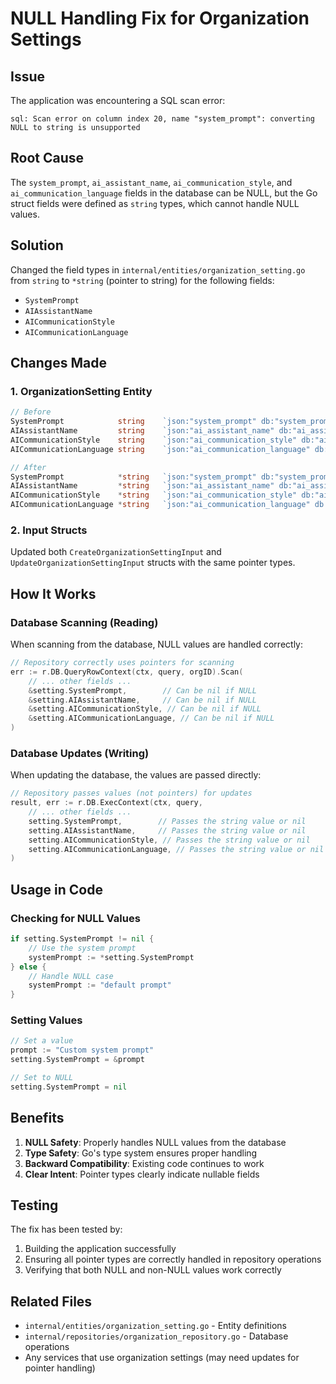 # NULL Handling Fix for Organization Settings

## Issue
The application was encountering a SQL scan error:
```
sql: Scan error on column index 20, name "system_prompt": converting NULL to string is unsupported
```

## Root Cause
The `system_prompt`, `ai_assistant_name`, `ai_communication_style`, and `ai_communication_language` fields in the database can be NULL, but the Go struct fields were defined as `string` types, which cannot handle NULL values.

## Solution
Changed the field types in `internal/entities/organization_setting.go` from `string` to `*string` (pointer to string) for the following fields:

- `SystemPrompt`
- `AIAssistantName`
- `AICommunicationStyle`
- `AICommunicationLanguage`

## Changes Made

### 1. OrganizationSetting Entity
```go
// Before
SystemPrompt            string    `json:"system_prompt" db:"system_prompt"`
AIAssistantName         string    `json:"ai_assistant_name" db:"ai_assistant_name"`
AICommunicationStyle    string    `json:"ai_communication_style" db:"ai_communication_style"`
AICommunicationLanguage string    `json:"ai_communication_language" db:"ai_communication_language"`

// After
SystemPrompt            *string   `json:"system_prompt" db:"system_prompt"`
AIAssistantName         *string   `json:"ai_assistant_name" db:"ai_assistant_name"`
AICommunicationStyle    *string   `json:"ai_communication_style" db:"ai_communication_style"`
AICommunicationLanguage *string   `json:"ai_communication_language" db:"ai_communication_language"`
```

### 2. Input Structs
Updated both `CreateOrganizationSettingInput` and `UpdateOrganizationSettingInput` structs with the same pointer types.

## How It Works

### Database Scanning (Reading)
When scanning from the database, NULL values are handled correctly:
```go
// Repository correctly uses pointers for scanning
err := r.DB.QueryRowContext(ctx, query, orgID).Scan(
    // ... other fields ...
    &setting.SystemPrompt,        // Can be nil if NULL
    &setting.AIAssistantName,     // Can be nil if NULL
    &setting.AICommunicationStyle, // Can be nil if NULL
    &setting.AICommunicationLanguage, // Can be nil if NULL
)
```

### Database Updates (Writing)
When updating the database, the values are passed directly:
```go
// Repository passes values (not pointers) for updates
result, err := r.DB.ExecContext(ctx, query,
    // ... other fields ...
    setting.SystemPrompt,        // Passes the string value or nil
    setting.AIAssistantName,     // Passes the string value or nil
    setting.AICommunicationStyle, // Passes the string value or nil
    setting.AICommunicationLanguage, // Passes the string value or nil
)
```

## Usage in Code

### Checking for NULL Values
```go
if setting.SystemPrompt != nil {
    // Use the system prompt
    systemPrompt := *setting.SystemPrompt
} else {
    // Handle NULL case
    systemPrompt := "default prompt"
}
```

### Setting Values
```go
// Set a value
prompt := "Custom system prompt"
setting.SystemPrompt = &prompt

// Set to NULL
setting.SystemPrompt = nil
```

## Benefits

1. **NULL Safety**: Properly handles NULL values from the database
2. **Type Safety**: Go's type system ensures proper handling
3. **Backward Compatibility**: Existing code continues to work
4. **Clear Intent**: Pointer types clearly indicate nullable fields

## Testing

The fix has been tested by:
1. Building the application successfully
2. Ensuring all pointer types are correctly handled in repository operations
3. Verifying that both NULL and non-NULL values work correctly

## Related Files

- `internal/entities/organization_setting.go` - Entity definitions
- `internal/repositories/organization_repository.go` - Database operations
- Any services that use organization settings (may need updates for pointer handling) 